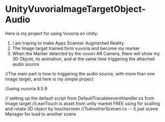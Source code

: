 # UnityVuvoriaImageTargetObject-Audio

Here is my project for using Vuvoria on Unity. 
1. I am traying to make Apps Scanner Augmented Reality 
2. The Image target trained form vuvoria and become my marker
3. When the Marker detected by the vuvori AR Camera, there will show my 3D Objcet, its animation, and at the same time triggering the attached audio source

//The main part is how to triggering the audio source, with more than one image target, and here is my simple project

//using vuvoria 8.5.9

// setting up the default script from  DefaultTracableeventHandler.cs from Image target 
//LeanTouch is asset from unity market FREE using for scalling and rotate 3D object by touchscreen
//ToAnotherScenen.cs -- it just scene Manager for load to another scene
